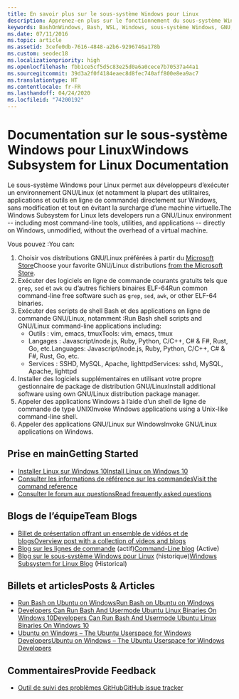 ```yaml
---
title: En savoir plus sur le sous-système Windows pour Linux
description: Apprenez-en plus sur le fonctionnement du sous-système Windows pour Linux.
keywords: BashOnWindows, Bash, WSL, Windows, sous-système Windows, GNU, Linux
ms.date: 07/11/2016
ms.topic: article
ms.assetid: 3cefe0db-7616-4848-a2b6-9296746a178b
ms.custom: seodec18
ms.localizationpriority: high
ms.openlocfilehash: fbb1ce5cf5d5c83e25d0a6a0cece7b70537a44a1
ms.sourcegitcommit: 39d3a2f0f4184eaec8d8fec740aff800e8ea9ac7
ms.translationtype: HT
ms.contentlocale: fr-FR
ms.lasthandoff: 04/24/2020
ms.locfileid: "74200192"
---
```

# <a name="windows-subsystem-for-linux-documentation"></a><span data-ttu-id="15c7e-104">Documentation sur le sous-système Windows pour Linux</span><span class="sxs-lookup"><span data-stu-id="15c7e-104">Windows Subsystem for Linux Documentation</span></span>

<span data-ttu-id="15c7e-105">Le sous-système Windows pour Linux permet aux développeurs d’exécuter un environnement GNU/Linux (et notamment la plupart des utilitaires, applications et outils en ligne de commande) directement sur Windows, sans modification et tout en évitant la surcharge d’une machine virtuelle.</span><span class="sxs-lookup"><span data-stu-id="15c7e-105">The Windows Subsystem for Linux lets developers run a GNU/Linux environment -- including most command-line tools, utilities, and applications -- directly on Windows, unmodified, without the overhead of a virtual machine.</span></span>  

<span data-ttu-id="15c7e-106">Vous pouvez :</span><span class="sxs-lookup"><span data-stu-id="15c7e-106">You can:</span></span>

1. <span data-ttu-id="15c7e-107">Choisir vos distributions GNU/Linux préférées à partir du [Microsoft Store](https://aka.ms/wslstore)</span><span class="sxs-lookup"><span data-stu-id="15c7e-107">Choose your favorite GNU/Linux distributions [from the Microsoft Store](https://aka.ms/wslstore).</span></span>
1. <span data-ttu-id="15c7e-108">Exécuter des logiciels en ligne de commande courants gratuits tels que `grep`, `sed` et `awk` ou d’autres fichiers binaires ELF-64</span><span class="sxs-lookup"><span data-stu-id="15c7e-108">Run common command-line free software such as `grep`, `sed`, `awk`, or other ELF-64 binaries.</span></span> 
1. <span data-ttu-id="15c7e-109">Exécuter des scripts de shell Bash et des applications en ligne de commande GNU/Linux, notamment :</span><span class="sxs-lookup"><span data-stu-id="15c7e-109">Run Bash shell scripts and GNU/Linux command-line applications including:</span></span>  
    * <span data-ttu-id="15c7e-110">Outils : vim, emacs, tmux</span><span class="sxs-lookup"><span data-stu-id="15c7e-110">Tools: vim, emacs, tmux</span></span>
    * <span data-ttu-id="15c7e-111">Langages : Javascript/node.js, Ruby, Python, C/C++, C# & F#, Rust, Go, etc.</span><span class="sxs-lookup"><span data-stu-id="15c7e-111">Languages: Javascript/node.js, Ruby, Python, C/C++, C# & F#, Rust, Go, etc.</span></span>
    * <span data-ttu-id="15c7e-112">Services : SSHD, MySQL, Apache, lighttpd</span><span class="sxs-lookup"><span data-stu-id="15c7e-112">Services: sshd, MySQL, Apache, lighttpd</span></span>
1. <span data-ttu-id="15c7e-113">Installer des logiciels supplémentaires en utilisant votre propre gestionnaire de package de distribution GNU/Linux</span><span class="sxs-lookup"><span data-stu-id="15c7e-113">Install additional software using own GNU/Linux distribution package manager.</span></span>
1. <span data-ttu-id="15c7e-114">Appeler des applications Windows à l’aide d’un shell de ligne de commande de type UNIX</span><span class="sxs-lookup"><span data-stu-id="15c7e-114">Invoke Windows applications using a Unix-like command-line shell.</span></span>
1. <span data-ttu-id="15c7e-115">Appeler des applications GNU/Linux sur Windows</span><span class="sxs-lookup"><span data-stu-id="15c7e-115">Invoke GNU/Linux applications on Windows.</span></span>

## <a name="getting-started"></a><span data-ttu-id="15c7e-116">Prise en main</span><span class="sxs-lookup"><span data-stu-id="15c7e-116">Getting Started</span></span>

* [<span data-ttu-id="15c7e-117">Installer Linux sur Windows 10</span><span class="sxs-lookup"><span data-stu-id="15c7e-117">Install Linux on Windows 10</span></span>](install-win10.md)
* [<span data-ttu-id="15c7e-118">Consulter les informations de référence sur les commandes</span><span class="sxs-lookup"><span data-stu-id="15c7e-118">Visit the command reference</span></span>](reference.md)
* [<span data-ttu-id="15c7e-119">Consulter le forum aux questions</span><span class="sxs-lookup"><span data-stu-id="15c7e-119">Read frequently asked questions</span></span>](faq.md)

## <a name="team-blogs"></a><span data-ttu-id="15c7e-120">Blogs de l’équipe</span><span class="sxs-lookup"><span data-stu-id="15c7e-120">Team Blogs</span></span>
*  [<span data-ttu-id="15c7e-121">Billet de présentation offrant un ensemble de vidéos et de blogs</span><span class="sxs-lookup"><span data-stu-id="15c7e-121">Overview post with a collection of videos and blogs</span></span>](https://blogs.msdn.microsoft.com/commandline/learn-about-windows-console-and-windows-subsystem-for-linux-wsl/)
* <span data-ttu-id="15c7e-122">[Blog sur les lignes de commande](https://blogs.msdn.microsoft.com/commandline/) (actif)</span><span class="sxs-lookup"><span data-stu-id="15c7e-122">[Command-Line blog](https://blogs.msdn.microsoft.com/commandline/) (Active)</span></span>
* <span data-ttu-id="15c7e-123">[Blog sur le sous-système Windows pour Linux](https://blogs.msdn.microsoft.com/wsl/) (historique)</span><span class="sxs-lookup"><span data-stu-id="15c7e-123">[Windows Subsystem for Linux Blog](https://blogs.msdn.microsoft.com/wsl/) (Historical)</span></span>

## <a name="posts--articles"></a><span data-ttu-id="15c7e-124">Billets et articles</span><span class="sxs-lookup"><span data-stu-id="15c7e-124">Posts & Articles</span></span>
* [<span data-ttu-id="15c7e-125">Run Bash on Ubuntu on Windows</span><span class="sxs-lookup"><span data-stu-id="15c7e-125">Run Bash on Ubuntu on Windows</span></span>](https://blogs.windows.com/buildingapps/2016/03/30/run-bash-on-ubuntu-on-windows/)
* [<span data-ttu-id="15c7e-126">Developers Can Run Bash And Usermode Ubuntu Linux Binaries On Windows 10</span><span class="sxs-lookup"><span data-stu-id="15c7e-126">Developers Can Run Bash And Usermode Ubuntu Linux Binaries On Windows 10</span></span>](https://www.hanselman.com/blog/DevelopersCanRunBashShellAndUsermodeUbuntuLinuxBinariesOnWindows10.aspx)
* [<span data-ttu-id="15c7e-127">Ubuntu on Windows – The Ubuntu Userspace for Windows Developers</span><span class="sxs-lookup"><span data-stu-id="15c7e-127">Ubuntu on Windows – The Ubuntu Userspace for Windows Developers</span></span>](https://insights.ubuntu.com/2016/03/30/ubuntu-on-windows-the-ubuntu-userspace-for-windows-developers/) 

## <a name="provide-feedback"></a><span data-ttu-id="15c7e-128">Commentaires</span><span class="sxs-lookup"><span data-stu-id="15c7e-128">Provide Feedback</span></span>
* [<span data-ttu-id="15c7e-129">Outil de suivi des problèmes GitHub</span><span class="sxs-lookup"><span data-stu-id="15c7e-129">GitHub issue tracker</span></span>](https://github.com/Microsoft/BashOnWindows/issues)

